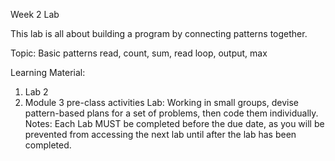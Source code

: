 Week 2 Lab

This lab is all about building a program by connecting patterns together.

Topic: Basic patterns
read, count, sum, read loop, output, max

Learning Material:
1. Lab 2
2. Module 3 pre-class activities
Lab: Working in small groups, devise pattern-based plans for a set of problems,
then code them individually.
Notes:
Each Lab MUST be completed before the due date, as you will be prevented
from accessing the next lab until after the lab has been completed.
